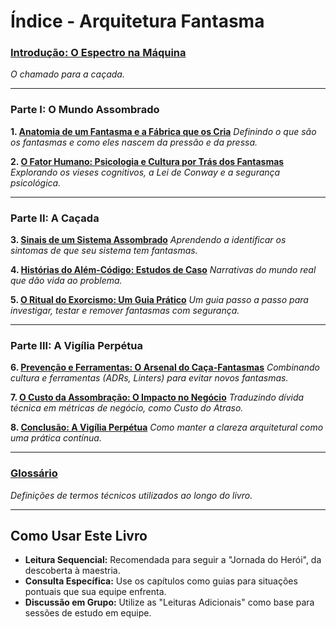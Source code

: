 # Índice - Arquitetura Fantasma

### [Introdução: O Espectro na Máquina](introducao.md)
*O chamado para a caçada.*

---

### Parte I: O Mundo Assombrado

**1. [Anatomia de um Fantasma e a Fábrica que os Cria](capitulo-01.md)**
*Definindo o que são os fantasmas e como eles nascem da pressão e da pressa.*

**2. [O Fator Humano: Psicologia e Cultura por Trás dos Fantasmas](capitulo-02.md)**
*Explorando os vieses cognitivos, a Lei de Conway e a segurança psicológica.*

---

### Parte II: A Caçada

**3. [Sinais de um Sistema Assombrado](capitulo-03.md)**
*Aprendendo a identificar os sintomas de que seu sistema tem fantasmas.*

**4. [Histórias do Além-Código: Estudos de Caso](capitulo-04.md)**
*Narrativas do mundo real que dão vida ao problema.*

**5. [O Ritual do Exorcismo: Um Guia Prático](capitulo-05.md)**
*Um guia passo a passo para investigar, testar e remover fantasmas com segurança.*

---

### Parte III: A Vigília Perpétua

**6. [Prevenção e Ferramentas: O Arsenal do Caça-Fantasmas](capitulo-06.md)**
*Combinando cultura e ferramentas (ADRs, Linters) para evitar novos fantasmas.*

**7. [O Custo da Assombração: O Impacto no Negócio](capitulo-07.md)**
*Traduzindo dívida técnica em métricas de negócio, como Custo do Atraso.*

**8. [Conclusão: A Vigília Perpétua](capitulo-08.md)**
*Como manter a clareza arquitetural como uma prática contínua.*

---

### [Glossário](glossario.md)
*Definições de termos técnicos utilizados ao longo do livro.*

---

## Como Usar Este Livro

- **Leitura Sequencial:** Recomendada para seguir a "Jornada do Herói", da descoberta à maestria.
- **Consulta Específica:** Use os capítulos como guias para situações pontuais que sua equipe enfrenta.
- **Discussão em Grupo:** Utilize as "Leituras Adicionais" como base para sessões de estudo em equipe.
